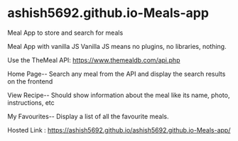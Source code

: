 # ashish5692.github.io-Meals-app
Meal App to store and search for meals

Meal App with vanilla JS Vanilla JS means no plugins, no libraries, nothing.

Use the TheMeal API: https://www.themealdb.com/api.php

Home Page--
Search any meal from the API and display the search results on the frontend

View Recipe--
Should show information about the meal like its name, photo, instructions, etc 

My Favourites--
Display a list of all the favourite meals.

Hosted Link : https://ashish5692.github.io/ashish5692.github.io-Meals-app/

